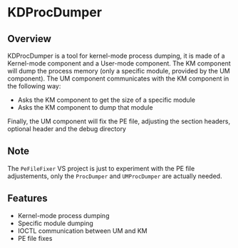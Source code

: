 # KDProcDumper

## Overview
KDProcDumper is a tool for kernel-mode process dumping, it is made of a Kernel-mode component and a User-mode component.
The KM component will dump the process memory (only a specific module, provided by the UM component).
The UM component communicates with the KM component in the following way:
- Asks the KM component to get the size of a specific module
- Asks the KM component to dump that module

Finally, the UM component will fix the PE file, adjusting the section headers, optional header and the debug directory

## Note
The `PeFileFixer` VS project is just to experiment with the PE file adjustements, only the `ProcDumper` and `UMProcDumper` are actually needed.

## Features
- Kernel-mode process dumping
- Specific module dumping
- IOCTL communication between UM and KM
- PE file fixes
